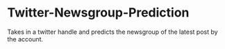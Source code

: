# Twitter-Newsgroup-Prediction
Takes in a twitter handle and predicts the newsgroup of the latest post by the account.
